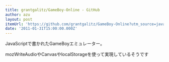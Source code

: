 ```yaml
---
title: grantgalitz/GameBoy-Online - GitHub
author: azu
layout: post
itemUrl: 'https://github.com/grantgalitz/GameBoy-Online?utm_source=javascriptweekly&utm_medium=email'
date: '2011-01-31T15:00:00.000Z'
---
```

JavaScriptで書かれたGameBoyエミュレーター。

mozWriteAudioやCanvasやlocalStorageを使って実現しているそうです
